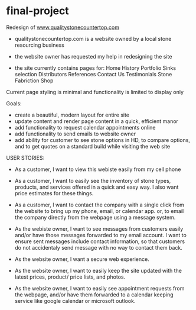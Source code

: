 # final-project
Redesign of www.qualitystonecountertop.com
- qualitystonecountertop.com is a website owned by a local stone resourcing business
- the website owner has requested my help in redesigning the site

- the site currently contains pages for:
Home
History
Portfolio
Sinks selection 
Distributors
References
Contact Us
Testimonials
Stone
Fabriction Shop

Current page styling is minimal and functionality is limited to display only

Goals:
- create a beautiful, modern layout for entire site
- update content and render page content in a quick, efficient manor
- add functionality to request calendar appointments online
- add functionality to send emails to website owner
- add ability for customer to see stone options in HD, to compare options, and to get   quotes on a standard build while visiting the web site 

USER STORIES: 
- As a customer, I want to view this webiste easily from my cell phone
- As a customer, I want to easily see the inventory of stone types, products, and services offered in a quick and easy way. I also want price estimates for these things.
- As a customer, I want to contact the company with a single click from the website to bring up my phone, email, or calendar app. or, to email the company directly from the webpage using a message system.

- As the webiste owner, I want to see messages from customers easily and/or have those messages forwarded to my email account. I want to ensure sent messages include contact information, so that customers do not accidentaly send message with no way to contact them back.
- As the website owner, I want a secure web experience.
- As the website owner, I want to easily keep the site updated with the latest prices, product/ price lists, and photos.
- As the website owner, I want to easily see appointment requests from the webpage, and/or have them forwarded to a calendar keeping service like google calendar or microsoft outlook.